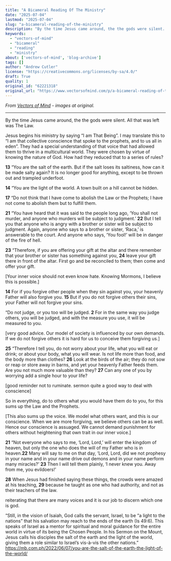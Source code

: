 ```yaml
---
title: "A Bicameral Reading Of The Ministry"
date: "2025-07-04"
lastmod: "2025-07-04"
slug: "a-bicameral-reading-of-the-ministry"
description: "By the time Jesus came around, the the gods were silent. All that was left was The Law."
keywords:
  - "vectors-of-mind"
  - "bicameral"
  - "reading"
  - "ministry"
about: ['vectors-of-mind', 'blog-archive']
tags: []
author: "Andrew Cutler"
license: "https://creativecommons.org/licenses/by-sa/4.0/"
draft: True
quality: 1
original_id: "62221318"
original_url: "https://www.vectorsofmind.com/p/a-bicameral-reading-of-the-ministry"
---
```

*From [Vectors of Mind](https://www.vectorsofmind.com/p/a-bicameral-reading-of-the-ministry) - images at original.*

---

By the time Jesus came around, the the gods were silent. All that was left was The Law.

Jesus begins his ministry by saying “I am That Being”. I may translate this to “I am that collective conscience that spoke to the prophets, and to us all in eden”. They had a special understanding of that voice that had allowed them to thrive in a multicultural world. They were chosen by virtue of knowing the nature of God. How had they reduced that to a series of rules?

**13** “You are the salt of the earth. But if the salt loses its saltiness, how can it be made salty again? It is no longer good for anything, except to be thrown out and trampled underfoot.

**14** “You are the light of the world. A town built on a hill cannot be hidden.

**17** “Do not think that I have come to abolish the Law or the Prophets; I have not come to abolish them but to fulfill them.

**21** “You have heard that it was said to the people long ago, ‘You shall not murder, and anyone who murders will be subject to judgment.’ **22** But I tell you that anyone who is angry with a brother or sister will be subject to judgment. Again, anyone who says to a brother or sister, ‘Raca,’ is answerable to the court. And anyone who says, ‘You fool!’ will be in danger of the fire of hell.

**23** “Therefore, if you are offering your gift at the altar and there remember that your brother or sister has something against you, **24** leave your gift there in front of the altar. First go and be reconciled to them; then come and offer your gift.

[Your inner voice should not even know hate. Knowing Mormons, I believe this is possible.]

**14** For if you forgive other people when they sin against you, your heavenly Father will also forgive you. **15** But if you do not forgive others their sins, your Father will not forgive your sins.

“Do not judge, or you too will be judged. **2** For in the same way you judge others, you will be judged, and with the measure you use, it will be measured to you.

[very good advice. Our model of society is influenced by our own demands. If we do not forgive others it is hard for us to conceive them forgiving us.]

**25** “Therefore I tell you, do not worry about your life, what you will eat or drink; or about your body, what you will wear. Is not life more than food, and the body more than clothes? **26** Look at the birds of the air; they do not sow or reap or store away in barns, and yet your heavenly Father feeds them. Are you not much more valuable than they? **27** Can any one of you by worrying add a single hour to your life?

[good reminder not to ruminate. sermon quite a good way to deal with conscience]

So in everything, do to others what you would have them do to you, for this sums up the Law and the Prophets.

[This also sums up the voice. We model what others want, and this is our conscience. When we are more forgiving, we believe others can be as well. Hence our conscience is assuaged. We cannot demand punishment for others without heightening that own trait in our inner voice.]

**21** “Not everyone who says to me, ‘Lord, Lord,’ will enter the kingdom of heaven, but only the one who does the will of my Father who is in heaven.**22** Many will say to me on that day, ‘Lord, Lord, did we not prophesy in your name and in your name drive out demons and in your name perform many miracles?’ **23** Then I will tell them plainly, ‘I never knew you. Away from me, you evildoers!’

**28** When Jesus had finished saying these things, the crowds were amazed at his teaching, **29** because he taught as one who had authority, and not as their teachers of the law.

reiterating that there are many voices and it is our job to discern which one is god. 

“Still, in the vision of Isaiah, God calls the servant, Israel, to be “a light to the nations” that his salvation may reach to the ends of the earth (Is 49:6). This speaks of Israel as a mentor for spiritual and moral guidance for the entire world in virtue of its being the Chosen People. In his Sermon on the Mount, Jesus calls his disciples the salt of the earth and the light of the world, giving them a role similar to Israel’s vis-à-vis the other nations.” https://mb.com.ph/2022/06/07/you-are-the-salt-of-the-earth-the-light-of-the-world/
